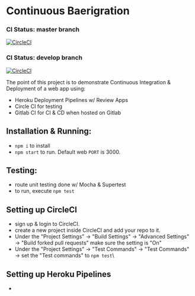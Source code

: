 # Continuous Baerigration



### CI Status: master branch

[![CircleCI](https://circleci.com/gh/cwdcwd/continuous-baerigration/tree/master.svg?style=svg)](https://circleci.com/gh/cwdcwd/continuous-baerigration/tree/master)

### CI Status: develop branch

[![CircleCI](https://circleci.com/gh/cwdcwd/continuous-baerigration/tree/develop.svg?style=svg)](https://circleci.com/gh/cwdcwd/continuous-baerigration/tree/develop)

The point of this project is to demonstrate Continuous Integration & Deployment of a web app using:
- Heroku Deployment Pipelines w/ Review Apps
- Circle CI for testing
- Gitlab CI for CI & CD when hosted on Gitlab

## Installation & Running:
- `npm i` to install
- `npm start` to run. Default web `PORT` is 3000.


## Testing:
- route unit testing done w/ Mocha & Supertest
- to run, execute `npm test`

## Setting up CircleCI
- sign up & login to CircleCI.
- create a new project inside CircleCI and add your repo to it.
- Under the "Project Settings" -> "Build Settings" -> "Advanced Settings" -> "Build forked pull requests" make sure the setting is "On"
- Under the "Project Settings" -> "Test Commands" -> "Test Commands" -> set the "Test commands" to `npm test`\

## Setting up Heroku Pipelines
- 
